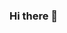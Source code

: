 ### Hi there 👋

<!--
**GodOF-Coding/GodOF-Coding** is a ✨ _special_ ✨ repository because its `README.md` (this file) appears on your GitHub profile.

